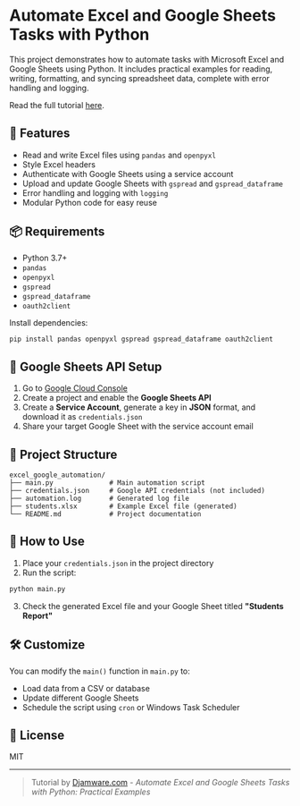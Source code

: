 # Automate Excel and Google Sheets Tasks with Python

This project demonstrates how to automate tasks with Microsoft Excel and Google Sheets using Python. It includes practical examples for reading, writing, formatting, and syncing spreadsheet data, complete with error handling and logging.

Read the full tutorial [here](https://www.djamware.com/post/688d70c51ead0015b15a431b/automate-excel-and-google-sheets-tasks-with-python-practical-examples).

## 🚀 Features

- Read and write Excel files using `pandas` and `openpyxl`
- Style Excel headers
- Authenticate with Google Sheets using a service account
- Upload and update Google Sheets with `gspread` and `gspread_dataframe`
- Error handling and logging with `logging`
- Modular Python code for easy reuse

## 📦 Requirements

- Python 3.7+
- `pandas`
- `openpyxl`
- `gspread`
- `gspread_dataframe`
- `oauth2client`

Install dependencies:

```bash
pip install pandas openpyxl gspread gspread_dataframe oauth2client
```

## 🔐 Google Sheets API Setup

1. Go to [Google Cloud Console](https://console.cloud.google.com/)
2. Create a project and enable the **Google Sheets API**
3. Create a **Service Account**, generate a key in **JSON** format, and download it as `credentials.json`
4. Share your target Google Sheet with the service account email

## 📂 Project Structure

```
excel_google_automation/
├── main.py              # Main automation script
├── credentials.json     # Google API credentials (not included)
├── automation.log       # Generated log file
├── students.xlsx        # Example Excel file (generated)
└── README.md            # Project documentation
```

## 🧪 How to Use

1. Place your `credentials.json` in the project directory
2. Run the script:

```bash
python main.py
```

3. Check the generated Excel file and your Google Sheet titled **"Students Report"**

## 🛠 Customize

You can modify the `main()` function in `main.py` to:

- Load data from a CSV or database
- Update different Google Sheets
- Schedule the script using `cron` or Windows Task Scheduler

## 🧾 License

MIT

---

> Tutorial by [Djamware.com](https://www.djamware.com/post/688d70c51ead0015b15a431b/automate-excel-and-google-sheets-tasks-with-python-practical-examples) - _Automate Excel and Google Sheets Tasks with Python: Practical Examples_
